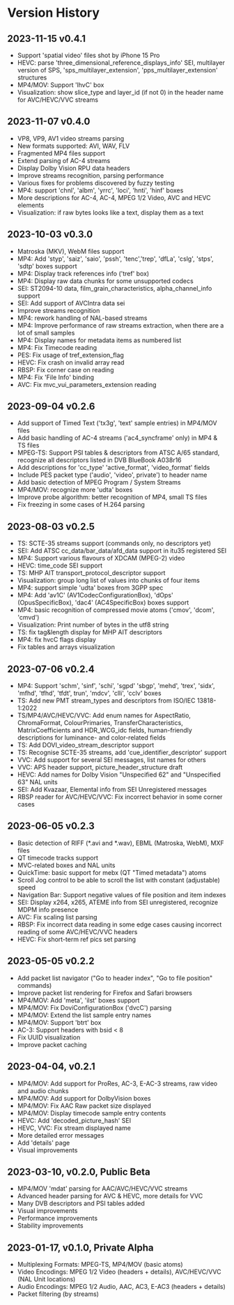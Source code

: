 # Version History

## 2023-11-15 v0.4.1
* Support 'spatial video' files shot by iPhone 15 Pro
* HEVC: parse 'three_dimensional_reference_displays_info' SEI, multilayer version of SPS, 'sps_multilayer_extension', 'pps_multilayer_extension' structures
* MP4/MOV: Support 'lhvC' box
* Visualization: show slice_type and layer_id (if not 0) in the header name for AVC/HEVC/VVC streams

## 2023-11-07 v0.4.0
* VP8, VP9, AV1 video streams parsing
* New formats supported: AVI, WAV, FLV
* Fragmented MP4 files support
* Extend parsing of AC-4 streams
* Display Dolby Vision RPU data headers
* Improve streams recognition, parsing performance
* Various fixes for problems discovered by fuzzy testing
* MP4: support 'chnl', 'albm', 'yrrc', 'loci', 'hnti', 'hinf' boxes
* More descriptions for AC-4, AC-4, MPEG 1/2 Video, AVC and HEVC elements
* Visualization: if raw bytes looks like a text, display them as a text


## 2023-10-03 v0.3.0
* Matroska (MKV), WebM files support
* MP4: Add 'styp', 'saiz', 'saio', 'pssh', 'tenc','trep', 'dfLa', 'cslg', 'stps', 'sdtp' boxes support
* MP4: Display track references info ('tref' box)
* MP4: Display raw data chunks for some unsupported codecs
* SEI: ST2094-10 data, film_grain_characteristics, alpha_channel_info support
* SEI: Add support of AVCIntra data sei
* Improve streams recognition
* MP4: rework handling of NAL-based streams
* MP4: Improve performance of raw streams extraction, when there are a lot of small samples
* MP4: Display names for metadata items as numbered list
* MP4: Fix Timecode reading
* PES: Fix usage of tref_extension_flag
* HEVC: Fix crash on invalid array read
* RBSP: Fix corner case on reading
* MP4: Fix 'File Info' binding
* AVC: Fix mvc_vui_parameters_extension reading

## 2023-09-04 v0.2.6
* Add support of Timed Text ('tx3g', 'text' sample entries) in MP4/MOV files
* Add basic handling of  AC-4 streams ('ac4_syncframe' only) in MP4 & TS files
* MPEG-TS: Support PSI tables & descriptors from ATSC A/65 standard, recognize all descriptors listed in DVB BlueBook A038r16
* Add descriptions for 'cc_type' 'active_format', 'video_format' fields
* Include PES packet type ('audio', 'video', private') to header name
* Add basic detection of MPEG Program / System Streams
* MP4/MOV: recognize more 'udta' boxes
* Improve probe algorithm: better recognition of MP4, small TS files
* Fix freezing in some cases of H.264 parsing

## 2023-08-03 v0.2.5
* TS: SCTE-35 streams support (commands only, no descriptors yet)
* SEI: Add ATSC cc_data/bar_data/afd_data support in itu35 registered SEI
* MP4: Support various flavours of XDCAM (MPEG-2) video
* HEVC: time_code SEI support
* TS: MHP AIT transport_protocol_descriptor support
* Visualization: group long list of values into chunks of four items
* MP4: support simple 'udta' boxes from 3GPP spec
* MP4: Add 'av1C' (AV1CodecConfigurationBox), 'dOps' (OpusSpecificBox), 'dac4' (AC4SpecificBox) boxes support
* MP4: basic recognition of compressed movie atoms ('cmov', 'dcom', 'cmvd')
* Visualization: Print number of bytes in the utf8 string
* TS: fix tag&length display for MHP AIT descriptors
* MP4: fix hvcC flags display
* Fix tables and arrays visualization

## 2023-07-06 v0.2.4
* MP4: Support 'schm', 'sinf', 'schi', 'sgpd' 'sbgp', 'mehd', 'trex', 'sidx', 'mfhd', 'tfhd', 'tfdt', trun', 'mdcv', 'clli', 'cclv' boxes
* TS: Add new PMT stream_types and descriptors from ISO/IEC 13818-1:2022
* TS/MP4/AVC/HEVC/VVC: Add enum names for AspectRatio, ChromaFormat, ColourPrimaries, TransferCharacteristics, MatrixCoefficients and HDR_WCG_idc fields, human-friendly descriptions for luminance- and color-related fields
* TS: Add DOVI_video_stream_descriptor support
* TS: Recognise SCTE-35 streams, add 'cue_identifier_descriptor' support
* VVC: Add support for several SEI messages, list names for others
* VVC: APS header support, picture_header_structure draft
* HEVC: Add names for Dolby Vision "Unspecified 62" and "Unspecified 63" NAL units
* SEI: Add Kvazaar, Elemental info from SEI Unregistered messages
* RBSP reader for AVC/HEVC/VVC: Fix incorrect behavior in some corner cases

## 2023-06-05 v0.2.3
* Basic detection of RIFF (*.avi and *.wav), EBML (Matroska, WebM), MXF files
* QT timecode tracks support
* MVC-related boxes and NAL units
* QuickTime: basic support for mebx (QT "Timed metadata") atoms
* Scroll Jog control to be able to scroll the list with constant (adjustable) speed
* Navigation Bar: Support negative values of file position and item indexes
* SEI: Display x264, x265, ATEME info from SEI unregistered, recognize MDPM info presence
* AVC: Fix scaling list parsing
* RBSP: Fix incorrect data reading in some edge cases causing incorrect reading of some AVC/HEVC/VVC headers
* HEVC: Fix short-term ref pics set parsing

## 2023-05-05 v0.2.2
* Add packet list navigator ("Go to header index", "Go to file position" commands)
* Improve packet list rendering for Firefox and Safari browsers
* MP4/MOV: Add 'meta', 'ilst' boxes support
* MP4/MOV: Fix DoviConfigurationBox ('dvcC') parsing 
* MP4/MOV: Extend the list sample entry names
* MP4/MOV: Support 'btrt' box
* AC-3: Support headers with bsid < 8
* Fix UUID visualization
* Improve packet caching

## 2023-04-04, v0.2.1
* MP4/MOV: Add support for ProRes, AC-3, E-AC-3 streams, raw video and audio chunks
* MP4/MOV: Add support for DolbyVision boxes
* MP4/MOV: Fix AAC Raw packet size displayed
* MP4/MOV: Display timecode sample entry contents
* HEVC: Add 'decoded_picture_hash' SEI
* HEVC, VVC: Fix stream displayed name
* More detailed error messages
* Add 'details' page
* Visual improvements

## 2023-03-10, v0.2.0, Public Beta
* MP4/MOV 'mdat' parsing for AAC/AVC/HEVC/VVC streams
* Advanced header parsing for AVC & HEVC, more details for VVC
* Many DVB descriptors and PSI tables added
* Visual improvements
* Performance improvements
* Stability improvements

## 2023-01-17, v0.1.0, Private Alpha

* Multiplexing Formats: MPEG-TS, MP4/MOV (basic atoms)
* Video Encodings: MPEG 1/2 Video (headers + details), AVC/HEVC/VVC (NAL Unit locations)
* Audio Encodings: MPEG 1/2 Audio, AAC, AC3, E-AC3 (headers + details)
* Packet filtering (by streams)
